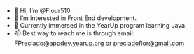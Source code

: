 - 👋 Hi, I’m @Flour510 
- 👀 I’m interested in Front End development.
- 🌱 Currently immersed in the YearUp program learning Java.
- 📫 Best way to reach me is through email: FPreciado@appdev.yearup.org or preciadoflor@gmail.com
  
<!---
Flour510/Flour510 is a ✨ special ✨ repository because its `README.md` (this file) appears on your GitHub profile.
You can click the Preview link to take a look at your changes.
--->
